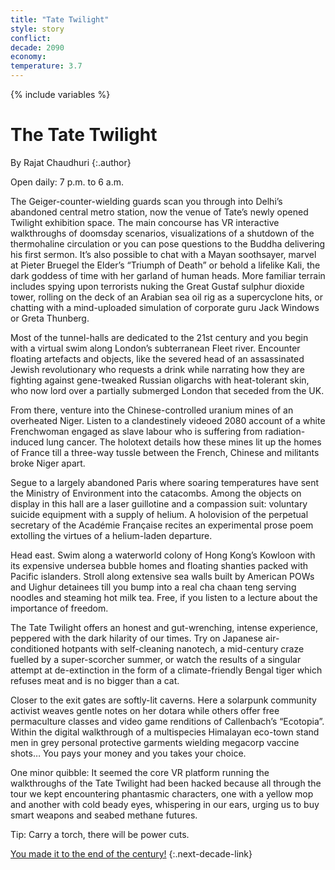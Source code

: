 ```yaml
---
title: "Tate Twilight"
style: story
conflict: 
decade: 2090
economy: 
temperature: 3.7
---
```


{% include variables %}


# The Tate Twilight

By Rajat Chaudhuri
{:.author}

Open daily: 7 p.m. to 6 a.m.

The Geiger-counter-wielding guards scan you through into Delhi’s abandoned central metro station, now the venue of Tate’s newly opened Twilight exhibition space. The main concourse has VR interactive walkthroughs of doomsday scenarios, visualizations of a shutdown of the thermohaline circulation or you can pose questions to the Buddha delivering his first sermon. It’s also possible to chat with a Mayan soothsayer, marvel at Pieter Bruegel the Elder’s “Triumph of Death” or behold a lifelike Kali, the dark goddess of time with her garland of human heads. More familiar terrain includes spying upon terrorists nuking the Great Gustaf sulphur dioxide tower, rolling on the deck of an Arabian sea oil rig as a supercyclone hits, or chatting with a mind-uploaded simulation of corporate guru Jack Windows or Greta Thunberg.

Most of the tunnel-halls are dedicated to the 21st century and you begin with a virtual swim along London’s subterranean Fleet river. Encounter floating artefacts and objects, like the severed head of an assassinated Jewish revolutionary who requests a drink while narrating how they are fighting against gene-tweaked Russian oligarchs with heat-tolerant skin, who now lord over a partially submerged London that seceded from the UK.

From there, venture into the Chinese-controlled uranium mines of an overheated Niger. Listen to a clandestinely videoed 2080 account of a white Frenchwoman engaged as slave labour who is suffering from radiation-induced lung cancer. The holotext details how these mines lit up the homes of France till a three-way tussle between the French, Chinese and militants broke Niger apart.

Segue to a largely abandoned Paris where soaring temperatures have sent the Ministry of Environment into the catacombs. Among the objects on display in this hall are a laser guillotine and a compassion suit: voluntary suicide equipment with a supply of helium. A holovision of the perpetual secretary of the Académie Française recites an experimental prose poem extolling the virtues of a helium-laden departure.

Head east. Swim along a waterworld colony of Hong Kong’s Kowloon with its expensive undersea bubble homes and floating shanties packed with Pacific islanders. Stroll along extensive sea walls built by American POWs and Uighur detainees till you bump into a real cha chaan teng serving noodles and steaming hot milk tea. Free, if you listen to a lecture about the importance of freedom.

The Tate Twilight offers an honest and gut-wrenching, intense experience, peppered with the dark hilarity of our times. Try on Japanese air-conditioned hotpants with self-cleaning nanotech, a mid-century craze fuelled by a super-scorcher summer, or watch the results of a singular attempt at de-extinction in the form of a climate-friendly Bengal tiger which refuses meat and is no bigger than a cat.

Closer to the exit gates are softly-lit caverns. Here a solarpunk community activist weaves gentle notes on her dotara while others offer free permaculture classes and video game renditions of Callenbach’s “Ecotopia”. Within the digital walkthrough of a multispecies Himalayan eco-town stand men in grey personal protective garments wielding megacorp vaccine shots… You pays your money and you takes your choice.

One minor quibble: It seemed the core VR platform running the walkthroughs of the Tate Twilight had been hacked because all through the tour we kept encountering phantasmic characters, one with a yellow mop and another with cold beady eyes, whispering in our ears, urging us to buy smart weapons and seabed methane futures.

Tip: Carry a torch, there will be power cuts.

[You made it to the end of the century!](ending_2100-climate-wars.html)
{:.next-decade-link}
